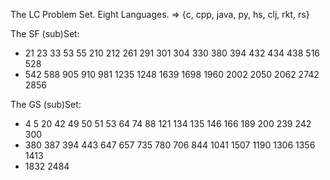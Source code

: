 

The LC Problem Set. Eight Languages. => {c, cpp, java, py, hs, clj, rkt, rs}

The SF (sub)Set:
   - 21 23 33 53 55 210 212 261 291 301 304 330 380 394 432 434 438 516 528
   - 542 588 905 910 981 1235 1248 1639 1698 1960 2002 2050 2062 2742 2856

The GS (sub)Set:
   - 4 5 20 42 49 50 51 53 64 74 88 121 134 135 146 166 189 200 239 242 300 
   - 380 387 394 443 647 657 735 780 706 844 1041 1507 1190 1306 1356 1413 
   - 1832 2484